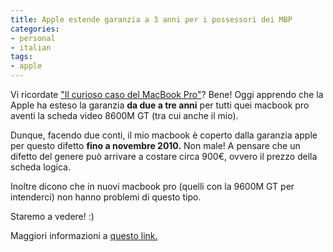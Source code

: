 ```yaml
---
title: Apple estende garanzia a 3 anni per i possessori dei MBP
categories:
- personal
- italian
tags:
- apple
---
```

Vi ricordate ["Il curioso caso del MacBook
Pro"]({{site.url}}/2009/03/25/il-curioso-caso-del-macbook-pro/)? Bene!
Oggi apprendo che la Apple ha esteso la garanzia **da due a tre anni** per
tutti quei macbook pro aventi la scheda video 8600M GT (tra cui anche il mio).

Dunque, facendo due conti, il mio macbook è coperto dalla garanzia apple per
questo difetto **fino a novembre 2010.** Non male! A pensare che un difetto
del genere può arrivare a costare circa 900€, ovvero il prezzo della scheda
logica.

Inoltre dicono che in nuovi macbook pro (quelli con la 9600M GT per
intenderci) non hanno problemi di questo tipo.

Staremo a vedere! :)

Maggiori informazioni a [questo
link.](http://support.apple.com/kb/TS2377?viewlocale=it_IT)

